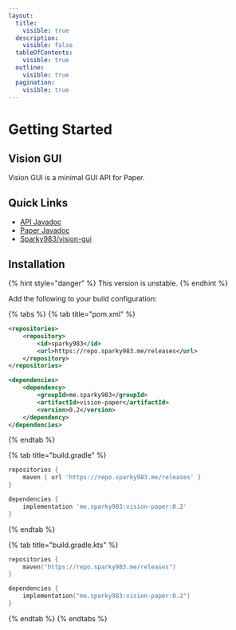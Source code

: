 ```yaml
---
layout:
  title:
    visible: true
  description:
    visible: false
  tableOfContents:
    visible: true
  outline:
    visible: true
  pagination:
    visible: true
---
```


# Getting Started

## Vision GUI

Vision GUI is a minimal GUI API for Paper.

## Quick Links

* [API Javadoc](https://javadoc.jitpack.io/me/sparky983/vision-gui/vision-api/2f95721ee1/javadoc)
* [Paper Javadoc](https://javadoc.jitpack.io/me/sparky983/vision-gui/vision-paper/2f95721ee1/javadoc)
* [Sparky983/vision-gui](https://github.com/sparky983/vision-gui)

## Installation

{% hint style="danger" %}
This version is unstable.&#x20;
{% endhint %}

Add the following to your build configuration:

{% tabs %}
{% tab title="pom.xml" %}
```xml
<repositories>
    <repository>
        <id>sparky983</id>
        <url>https://repo.sparky983.me/releases</url>
    </repository>
</repositories>

<dependencies>
    <dependency>
        <groupId>me.sparky983</groupId>
        <artifactId>vision-paper</artifactId>
        <version>0.2</version>
    </dependency>
</dependencies>
```
{% endtab %}

{% tab title="build.gradle" %}
```groovy
repositories {
    maven { url 'https://repo.sparky983.me/releases' }
}

dependencies {
    implementation 'me.sparky983:vision-paper:0.2'
}
```
{% endtab %}

{% tab title="build.gradle.kts" %}
```kotlin
repositories {
    maven("https://repo.sparky983.me/releases")
}

dependencies {
    implementation("me.sparky983:vision-paper:0.2")
}
```
{% endtab %}
{% endtabs %}
